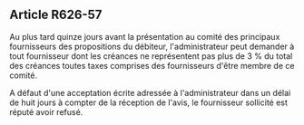 Article R626-57
----
Au plus tard quinze jours avant la présentation au comité des principaux
fournisseurs des propositions du débiteur, l'administrateur peut demander à tout
fournisseur dont les créances ne représentent pas plus de 3 % du total des
créances toutes taxes comprises des fournisseurs d'être membre de ce comité.

A défaut d'une acceptation écrite adressée à l'administrateur dans un délai de
huit jours à compter de la réception de l'avis, le fournisseur sollicité est
réputé avoir refusé.
